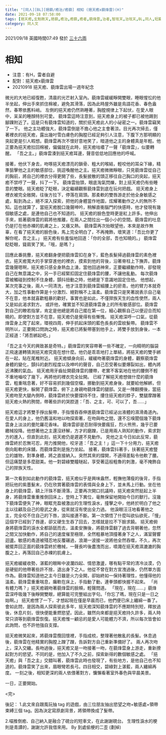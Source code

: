 ```yaml
---
title: "[同人][BL][挹藐/癒治/癒藐] 相知 (挹天癒x藐烽雲)(H)"
date: 2021-09-18 07:58:00
tags: [挹天癒,玄魁敇天,挹藐,癒治,癒藐,癒者,藐烽雲,治者,智玹天,治玹天,BL,同人,短篇]
category: 同人文
---
```


2021/09/18 英國時間07:49 發於 [三十六雨](http://www.36rain.com/read.php?tid=150121)

# 相知

- 注意：有H，雷者自避
- 配對：挹天癒x藐烽雲
- 20210918 挹天癒、藐烽雲出場一週年紀念


微光的大地已經復甦，清晨的光芒射入室內。藐烽雲緩緩睜開雙眼，睡眼惺忪的他半坐起，伸出手來抓住棉被，避免其滑落，因為此時屋外雖是鳥語花香、春色盎然，春寒依舊料峭。
左側的挹天癒仍然熟睡著，胸膛規律上下起伏，在愛人眼中，呆呆的睡顏特別可愛。
藐烽雲這時注意到，挹天癒身上的被子都已被他踢到腳踝附近了。這是只有藐烽雲知道的，關於挹天癒此人的小祕密之一。藐烽雲竊笑了一下。
他之主功體強大，藐烽雲倒是不擔心他之主會著涼。目光再次掃去，僅著裡衣的挹天癒，露出幾吋雪白膚色的胸膛已經足夠引人注意，下腹下方那明顯的突起更是引人暇想。藐烽雲再次不懷好意地笑了，暗道他之主的身體真是年輕。他正要為挹天癒拉回棉被，偏偏就在此時，挹天癒咕噥了一聲「藐烽雲」，似要轉醒。
「吾之主。」藐烽雲湊到挹天癒耳邊，聲音低低地回應他的呼喊。

<!--more-->

接著，他伏下身去，吻啄挹天癒漂亮的鎖骨、粗大的喉結，輕咬他的耳朵下緣，精準狙擊他之主的敏感部位，挑逗喚醒他之主。挹天癒微微睜眼，只見藐烽雲從自己的胸前，將自己的裡衣分得更開了些，長髮披散的頭正移往自己胸口的突起，挹天癒不禁哼了一聲，抖了一下。
藐烽雲抬頭，眼底淘氣閃爍，對上挹天癒仍有些睡意的雙眼。挹天癒眨了眨眼，決定繼續觀察藐烽雲到底在玩何把戲。
挹天癒身上裡衣被完全敞開，往後方拉下，停落在肩頭。那柔軟的雙唇游走於他全身敏感之處，點到為止，絕不深入探索，把他的身體當作地圖，炫耀著動作之人的無所不知。這也就算了，當挹天癒脫口幾聲呻吟，稍解直衝腦門的快感時，他才發現有幾個敏感之處，是連他自己也不知道的。
挹天癒的臉色登時更是紅上許多。他伸出手來，抵著藐烽雲的肩將他推離，在兩人之間拉出一個小小的空間。藐烽雲的吐息仍是打在他赤裸的肌膚之上，又癢又熱。
藐烽雲再次抬眼望他，本來是故作無辜，在看了挹天癒的臉色後，馬上完全明白了，不再掩飾，壞笑道：「吾比你更了解你呢，吾之主。」
挹天癒有些羞惱地回道：「你的全部，吾也知曉的。」
藐烽雲眨眨眼，聳肩笑了笑。「哦，是嗎？」

回應此番挑釁，挹天癒翻身便把藐烽雲扣在身下，藍色長髮掃過藐烽雲的素色裡衣。挹天癒寬大的手掌穿進他的裡衣，摸索到他的背後，沿著脊柱上下撫弄。藐烽雲幾聲嗯啊，挹天癒只感全身熱血上湧，當他回過神來，正要繼續動作時，卻發現自己在無意識之中，另一手已經緊扣固定住藐烽雲的腰，不讓他亂動。
每次藐烽雲被觸碰到控制不住身體，顫抖扭動之時，他總是下意識地固定住他。
他想起，某次完事之後，兩人一同清洗，他才注意到藐烽雲細腰上的瘀青。他的臂力本就奇大，加之性事動作算是十分激烈、絕對稱不上溫柔。藐烽雲只是笑著說表示自己毫不在意，他本就喜歡粗暴的歡好。事實也是如此，不僅猂族天生的血性使然，兩人又是如此渴求對方。
或許他，確實並不知道藐烽雲身上的所有敏感部位。藐烽雲對自己的瞭若指掌，肯定是他總是將自己擺在第一位，細心觀察自己以便迎合而知曉的。即使對方並不在意，挹天癒仍是覺得有些慚愧。
挹天癒深呼一口氣，從藐烽雲身上爬了起來，環視四周，伸手抓起床頭的藍色長長的雲紋髮帶。
藐烽雲不明所以，正要開口問詢之時，挹天癒已將髮帶塞到他手上，將雙手放到身後，一本正經道：「將吾綁起吧。」

「吾之主今天的興致甚是奇特。」藐烽雲的笑容帶著一些不確定，一向精明的腦袋正飛速運轉猜測挹天癒究竟在想什麼。他仍是乖乖地打上單結，將挹天癒的雙手綁在一起，貼在尾椎附近。
挹天癒傾身向前，緩緩吻著藐烽雲的身體，觀察藐烽雲身體的變化，顫抖的劇烈程度以及呻吟的聲音，自己忍受著似要爆裂如出，體內將近沸騰的氣血。
挹天癒用牙齒扯開藐烽雲的腰帶，老實不客氣地在他的腰側不輕不重地嚙咬了幾下，再將他的裡衣完全扯開。
已經了解挹天癒想做什麼的藐烽雲，粗重喘息著，好不容易抓到幾個空檔，挪動到挹天癒身後，就要給他解綁，但挹天癒更快，躲開了藐烽雲，俯下上身親吻藐烽雲的腿部。又是一陣翻攪後，當挹天癒吻至大腿內側時，藐烽雲終於快要撐持不住，摟住挹天癒的脖子，雙腿摩蹭著挹天癒火熱的胯間，帶著些許的哭腔道：「吾、之主，可、可以了，吾……」

挹天癒這才將雙手掙出髮帶，手指慢吞吞伸進藐烽雲已經泌出液體的濕滑甬道內。在愛人的身上，他仍舊溫和地以吻探索著，在吻與吻之間，還不忘嗅聞個幾下藐烽雲身上淡淡的曼陀羅花香味。
藐烽雲卻是忍耐得快要瘋狂，烈火熊熊，幾乎已要繳械投降。他想著他之主還沒紓解，方才的磨蹭，已是用兩人熟知的動作，索求對方的進入，但直到此刻，挹天癒仍是遲遲不見動作。
見他之主今日如此反常，藐烽雲終於忍無可忍，用力推開他，咬牙道：「吾之主！」這一下十分用力，挹天癒倒向鬆軟的床舖，而藐烽雲則是施力坐起。
接著，藐烽雲抖著手，扶著挹天癒豎立的雄物，對準身體，將之直接納入。突然其來的撐開，不適得差點令他軟了腰。但這痛楚是多麼甜美。他一對碧綠雙瞳瞇起，享受著這般粗魯的刺激，毫不掩飾自己的猂族天性。

第一次看到如此動作的藐烽雲，挹天癒似乎是興味盎然，輕撫他薄瘦的後背，手指把玩他的紫墨髮末，仍在欣賞著藐烽雲的表情與全身上下，並未馬上行動。坐在他身上的藐烽雲，額上汗珠不斷滑落，正要再次開口抗議時，挹天癒突然挺起上半身，將藐烽雲重重推倒回床上，登時上下異位，毫無保留地開始今日的獸行。沒幾下藐烽雲便失了神，眼眶充盈被激出的生理性淚水，撞擊之中，他終於明白了他之主以往顧及自己的廢武之身，從來就沒有使出全力過。
他淚眼汪汪地看著他之主，完全咬不住自己的下唇，浪叫接連不斷。第一次領悟了什麼叫欲仙欲死，「慢」這個字已經到了唇邊，卻又硬生生吞了回去，怎樣就是拉不下臉求饒。
挹天癒俯身將藐烽雲的淚水全都舔舐而去，溫柔安撫後，將藐烽雲翻了過去背朝著他，忽然之間又加快動作，將自己的速度催至極限，全然粗暴地頂撞著身下之人，滿室聲響迴盪。敏感的甬道被殘忍地反覆碾過，浪潮一波接一波將他全然吞噬，不久，再次被擺弄回正面的藐烽雲終於檄械，一聲長吟後盡洩而出，噴濺在挹天癒濕漉漉的胸腹之上，再落回自己赤裸的肌膚上。

挹天癒緩緩收勢，湛藍的眼眸中波瀾四起、情慾激盪，哪有點平常的清冷淡漠，仍是硬挺的他帶著些許不捨，退出身下之人。他從不曾在對方宣洩過後，仍然單方面作為。藐烽雲知道他之主今日雖是火力全開，卻始終如一保持著理性，他懂得他的溫柔。藐烽雲重重喘息，癱軟在床上，手指動了動，連拳頭都快握不起來。
「尚有體力嗎？」挹天癒親吻著藐烽雲的臉頰，輕聲問道。
「現在，現在……」藐烽雲深呼吸幾下後睜開雙眼，總算能可完整組出字句。「你忘了嗎，現在只是一日之始啊。」
挹天癒愣了一下，才想起現在僅是早晨而已，他們便已床上纏綿一番了。
會如此問，是因為兩人探索彼此多年，挹天癒深知藐烽雲的不應期特別短，釋放過後，休息片刻，很快便能重燃慾望。因此，雖然向來都是挹天癒持久許多，兩人時常只須等到藐烽雲恢復。挹天癒惟一顧忌的是愛人可能體力不濟，所以每次皆會如此詢問，也不許他強自支撐。

挹天癒微笑起來，將藐烽雲攬回懷裡，手指成梳，整理著他散亂的長髮。休息過後，藐烽雲在他精實的胸膛上蹭了蹭，告訴對方自己重新準備好了。
兩人再次吻上，深入交纏。長吻過後，挹天癒又是一吻接著一吻，在藐烽雲身上游走，重新撩起對方的慾望。不同的是，他加入了不久之前，探索新得的數個敏感之處。
「挹天癒」與「吾之主」交錯叫著，藐烽雲此時也發現了，有些地方，是他自己也不知道的。藐烽雲笑了出來，眉眼彎若長弓。四目相交，碧綠對上湛藍，兩人纏綿再度。
一刻之後，相知更深的兩人依偎著對方，慵懶看著室外春色與早晨美景。

一日，正要開始。

<完>

後記：
1.此文來自跟風玩抽 tag 的遊戲，由三位朋友抽出慾望之吻+敏感處+領帶束縛三個 tag。因為決定寫原劇背景，將領帶換成了髮帶。

2.喵推倒癒、自己納入是融合了硯台的短車文，在此謝謝硯台。
生理性淚水的梗則是青譚的，謝謝允許我借來用。
By 到處偷梗的二歪 (劃掉)
